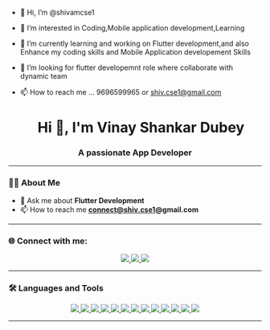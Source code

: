 - 👋 Hi, I’m @shivamcse1
- 👀 I’m interested in Coding,Mobile application development,Learning
- 🌱 I’m currently learning and working on Flutter development,and also Enhance my coding skills and Mobile Application developement Skills
- 💞️ I’m looking for flutter developemnt role where collaborate with dynamic team 
- 📫 How to reach me ... 9696599965 or shiv.cse1@gmail.com

  <h1 align="center">Hi 👋, I'm Vinay Shankar Dubey</h1>
<h3 align="center">A passionate App Developer</h3>

---

### 🧑‍💻 About Me 
- 💬 Ask me about **Flutter Development**  
- 📫 How to reach me **connect@shiv.cse1@gmail.com**

---

### 🌐 Connect with me:
<p align="center">
<a href="https://github.com/shivamcse1" target="_blank">
<img src="https://img.shields.io/badge/GitHub-%23121011.svg?style=for-the-badge&logo=github&logoColor=white"/>
</a>
<a href="https://linkedin.com/in/vinay-shankar-dubey" target="_blank">
<img src="https://img.shields.io/badge/LinkedIn-%230077B5.svg?style=for-the-badge&logo=linkedin&logoColor=white"/>
</a>
<a href="https://x.com/vina_yas" target="_blank">
<img src="https://img.shields.io/badge/Twitter-%231DA1F2.svg?style=for-the-badge&logo=twitter&logoColor=white"/>
</a>
</p>

---

### 🛠️ Languages and Tools
<p align="center">
  
<a href="https://www.blender.org/" target="_blank">
<img src="https://img.shields.io/badge/Blender-F5792A?style=for-the-badge&logo=blender&logoColor=white"/>
</a>
  
<a href="https://isocpp.org/" target="_blank">
<img src="https://img.shields.io/badge/C++-00599C?style=for-the-badge&logo=cplusplus&logoColor=white"/>
</a>
  
<a href="https://docs.microsoft.com/en-us/dotnet/csharp/" target="_blank">
<img src="https://img.shields.io/badge/C%23-239120?style=for-the-badge&logo=csharp&logoColor=white"/>
</a>
  
<a href="https://www.java.com/" target="_blank">
<img src="https://img.shields.io/badge/Java-007396?style=for-the-badge&logo=openjdk&logoColor=white"/>
</a>
  
<a href="https://www.figma.com/" target="_blank">
<img src="https://img.shields.io/badge/Figma-F24E1E?style=for-the-badge&logo=figma&logoColor=white"/>
</a>
  
<a href="https://firebase.google.com/" target="_blank">
<img src="https://img.shields.io/badge/Firebase-FFCA28?style=for-the-badge&logo=firebase&logoColor=black"/>
</a>
  
<a href="https://flutter.dev/" target="_blank">
<img src="https://img.shields.io/badge/Flutter-02569B?style=for-the-badge&logo=flutter&logoColor=white"/>
</a>
  
<a href="https://supabase.com/" target="_blank">
<img src="https://img.shields.io/badge/Supabase-3ECF8E?style=for-the-badge&logo=supabase&logoColor=white"/>
</a>
  
<a href="https://flame-engine.org/" target="_blank">
<img src="https://img.shields.io/badge/Flame-FF6B00?style=for-the-badge&logo=flame&logoColor=white"/>
</a>

<a href="https://flutterflow.io/" target="_blank">
<img src="https://img.shields.io/badge/FlutterFlow-5436D4?style=for-the-badge&logo=flutter&logoColor=white"/>
</a>

<a href="https://developer.android.com/studio" target="_blank">
<img src="https://img.shields.io/badge/Android%20Studio-3DDC84?style=for-the-badge&logo=androidstudio&logoColor=white"/>
</a>

<a href="https://code.visualstudio.com/" target="_blank">
<img src="https://img.shields.io/badge/VS%20Code-0078D4?style=for-the-badge&logo=visualstudiocode&logoColor=white"/>
</a>

<a href="https://www.jetbrains.com/idea/" target="_blank">
<img src="https://img.shields.io/badge/IntelliJ%20IDEA-000000?style=for-the-badge&logo=intellijidea&logoColor=white"/>
</a>

</p>

---


